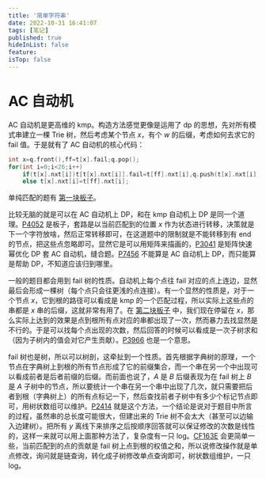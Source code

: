 ```yaml
---
title: '简单字符串'
date: 2022-10-31 16:41:07
tags: [笔记]
published: true
hideInList: false
feature: 
isTop: false
---
```

# AC 自动机
AC 自动机是更高维的 kmp。构造方法感觉更像是运用了 dp 的思想，先对所有模式串建立一棵 Trie 树，然后考虑某个节点 $x$，有个 $w$ 的后缀，考虑如何去求它的 fail 值。于是就有了 AC 自动机的核心代码：

```cpp
int x=q.front(),ff=t[x].fail;q.pop();
for(int i=0;i<26;i++)
	if(t[x].nxt[i])t[t[x].nxt[i]].fail=t[ff].nxt[i],q.push(t[x].nxt[i]);
	else t[x].nxt[i]=t[ff].nxt[i];
```

单纯匹配的题有 [第一块板子](https://www.luogu.com.cn/problem/P3796)。

比较无脑的就是可以在 AC 自动机上 DP，和在 kmp 自动机上 DP 是同一个道理。[P4052](https://www.luogu.com.cn/problem/P4052) 是板子，套路是以当前匹配到的位置 $x$ 作为状态进行转移，决策就是下一个字符放啥，然后正常转移即可，在这道题中的限制就是不能转移到有 end 的节点，把这些点忽略即可。显然它是可以用矩阵来描画的，[P3041](https://www.luogu.com.cn/problem/P3041) 是矩阵快速幂优化 DP 套 AC 自动机，缝合题。[P7456](https://www.luogu.com.cn/problem/P7456) 不能算是 AC 自动机上 DP，而只能算是帮助 DP，不知道应该归到哪里。

一般的题目都会用到 fail 树的性质。自动机上每个点往 fail 对应的点上连边，显然最后会形成一棵树（每个点只会往更浅的点连接）。有一个显然的性质是，对于一个节点 $x$，它到根的路径可以看成是 kmp 的一个匹配过程，所以实际上这些点的串都是 $x$ 串的后缀，这就非常有用了。在 [第二块板子](https://www.luogu.com.cn/problem/P5357) 中，我们现在停留在 $x$，那么实际上达到的效果是点到根所有点对应的串都出现了一次，然而暴力去找显然是不行的。于是可以找每个点出现的次数，然后回答的时候可以看成是一次子树求和（因为子树内的值会对它产生贡献）。[P3966](https://www.luogu.com.cn/problem/P3966) 也是一个意思。

fail 树也是树，所以可以树剖，这牵扯到一个性质。首先根据字典树的原理，一个节点在字典树上到根的所有节点形成了它的前缀集合，而一个串在另一个中出现可以看成前者是后者前缀的后缀。而前面也说了，$A$ 是 $B$ 后缀表现为在 fail 树上 $B$ 是 $A$ 子树中的节点，所以要统计一个串在另一个串中出现了几次，就只需要把后者到根（字典树上）的所有点标记一下，然后查找前者子树中有多少个标记节点即可，用树状数组可以维护。[P2414](https://www.luogu.com.cn/problem/P2414) 就是这个方法，一个结论是说对于题目中所言的过程，虽然串的总长度可能很大，但建出来的 Trie 树不会太大（甚至可以边输入边建树）。把所有 $y$ 离线下来排序之后按顺序回答就可以保证修改的次数是线性的，这样一来就可以用上面那种方法了，复杂度有一只 log。[CF163E](https://www.luogu.com.cn/problem/CF163E) 会更简单一些，当前匹配到的点的贡献是 fail 树上点到根的权值之和，所以说修改操作就是单点修改，询问就是链查询，转化成子树修改单点查询即可，树状数组维护，一只 log。